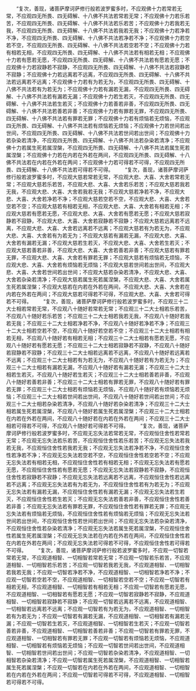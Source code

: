 <!-- { "loadSidebar": true } -->
　　“复次，善现，诸菩萨摩诃萨修行般若波罗蜜多时，不应观佛十力若常若无常，不应观四无所畏、四无碍解、十八佛不共法若常若无常；不应观佛十力若乐若苦，不应观四无所畏、四无碍解、十八佛不共法若乐若苦；不应观佛十力若我若无我，不应观四无所畏、四无碍解、十八佛不共法若我若无我；不应观佛十力若净若不净，不应观四无所畏、四无碍解、十八佛不共法若净若不净；不应观佛十力若空若不空，不应观四无所畏、四无碍解、十八佛不共法若空若不空；不应观佛十力若有相若无相，不应观四无所畏、四无碍解、十八佛不共法若有相若无相；不应观佛十力若有愿若无愿，不应观四无所畏、四无碍解、十八佛不共法若有愿若无愿；不应观佛十力若寂静若不寂静，不应观四无所畏、四无碍解、十八佛不共法若寂静若不寂静；不应观佛十力若远离若不远离，不应观四无所畏、四无碍解、十八佛不共法若远离若不远离；不应观佛十力若有为若无为，不应观四无所畏、四无碍解、十八佛不共法若有为若无为；不应观佛十力若有漏若无漏，不应观四无所畏、四无碍解、十八佛不共法若有漏若无漏；不应观佛十力若生若灭，不应观四无所畏、四无碍解、十八佛不共法若生若灭；不应观佛十力若善若非善，不应观四无所畏、四无碍解、十八佛不共法若善若非善；不应观佛十力若有罪若无罪，不应观四无所畏、四无碍解、十八佛不共法若有罪若无罪；不应观佛十力若有烦恼若无烦恼，不应观四无所畏、四无碍解、十八佛不共法若有烦恼若无烦恼；不应观佛十力若世间若出世间，不应观四无所畏、四无碍解、十八佛不共法若世间若出世间；不应观佛十力若杂染若清净，不应观四无所畏、四无碍解、十八佛不共法若杂染若清净；不应观佛十力若属生死若属涅槃，不应观四无所畏、四无碍解、十八佛不共法若属生死若属涅槃；不应观佛十力若在内若在外若在两间，不应观四无所畏、四无碍解、十八佛不共法若在内若在外若在两间；不应观佛十力若可得若不可得，不应观四无所畏、四无碍解、十八佛不共法若可得若不可得。
　　“复次，善现，诸菩萨摩诃萨修行般若波罗蜜多时，不应观大慈若常若无常，不应观大悲、大喜、大舍若常若无常；不应观大慈若乐若苦，不应观大悲、大喜、大舍若乐若苦；不应观大慈若我若无我，不应观大悲、大喜、大舍若我若无我；不应观大慈若净若不净，不应观大悲、大喜、大舍若净若不净；不应观大慈若空若不空，不应观大悲、大喜、大舍若空若不空；不应观大慈若有相若无相，不应观大悲、大喜、大舍若有相若无相；不应观大慈若有愿若无愿，不应观大悲、大喜、大舍若有愿若无愿；不应观大慈若寂静若不寂静，不应观大悲、大喜、大舍若寂静若不寂静；不应观大慈若远离若不远离，不应观大悲、大喜、大舍若远离若不远离；不应观大慈若有为若无为，不应观大悲、大喜、大舍若有为若无为；不应观大慈若有漏若无漏，不应观大悲、大喜、大舍若有漏若无漏；不应观大慈若生若灭，不应观大悲、大喜、大舍若生若灭；不应观大慈若善若非善，不应观大悲、大喜、大舍若善若非善；不应观大慈若有罪若无罪，不应观大悲、大喜、大舍若有罪若无罪；不应观大慈若有烦恼若无烦恼，不应观大悲、大喜、大舍若有烦恼若无烦恼；不应观大慈若世间若出世间，不应观大悲、大喜、大舍若世间若出世间；不应观大慈若杂染若清净，不应观大悲、大喜、大舍若杂染若清净；不应观大慈若属生死若属涅槃，不应观大悲、大喜、大舍若属生死若属涅槃；不应观大慈若在内若在外若在两间，不应观大悲、大喜、大舍若在内若在外若在两间；不应观大慈若可得若不可得，不应观大悲、大喜、大舍若可得若不可得。
　　“复次，善现，诸菩萨摩诃萨修行般若波罗蜜多时，不应观三十二大士相若常若无常，不应观八十随好若常若无常；不应观三十二大士相若乐若苦，不应观八十随好若乐若苦；不应观三十二大士相若我若无我，不应观八十随好若我若无我；不应观三十二大士相若净若不净，不应观八十随好若净若不净；不应观三十二大士相若空若不空，不应观八十随好若空若不空；不应观三十二大士相若有相若无相，不应观八十随好若有相若无相；不应观三十二大士相若有愿若无愿，不应观八十随好若有愿若无愿；不应观三十二大士相若寂静若不寂静，不应观八十随好若寂静若不寂静；不应观三十二大士相若远离若不远离，不应观八十随好若远离若不远离；不应观三十二大士相若有为若无为，不应观八十随好若有为若无为；不应观三十二大士相若有漏若无漏，不应观八十随好若有漏若无漏；不应观三十二大士相若生若灭，不应观八十随好若生若灭；不应观三十二大士相若善若非善，不应观八十随好若善若非善；不应观三十二大士相若有罪若无罪，不应观八十随好若有罪若无罪；不应观三十二大士相若有烦恼若无烦恼，不应观八十随好若有烦恼若无烦恼；不应观三十二大士相若世间若出世间，不应观八十随好若世间若出世间；不应观三十二大士相若杂染若清净，不应观八十随好若杂染若清净；不应观三十二大士相若属生死若属涅槃，不应观八十随好若属生死若属涅槃；不应观三十二大士相若在内若在外若在两间，不应观八十随好若在内若在外若在两间；不应观三十二大士相若可得若不可得，不应观八十随好若可得若不可得。
　　“复次，善现，诸菩萨摩诃萨修行般若波罗蜜多时，不应观无忘失法若常若无常，不应观恒住舍性若常若无常；不应观无忘失法若乐若苦，不应观恒住舍性若乐若苦；不应观无忘失法若我若无我，不应观恒住舍性若我若无我；不应观无忘失法若净若不净，不应观恒住舍性若净若不净；不应观无忘失法若空若不空，不应观恒住舍性若空若不空；不应观无忘失法若有相若无相，不应观恒住舍性若有相若无相；不应观无忘失法若有愿若无愿，不应观恒住舍性若有愿若无愿；不应观无忘失法若寂静若不寂静，不应观恒住舍性若寂静若不寂静；不应观无忘失法若远离若不远离，不应观恒住舍性若远离若不远离；不应观无忘失法若有为若无为，不应观恒住舍性若有为若无为；不应观无忘失法若有漏若无漏，不应观恒住舍性若有漏若无漏；不应观无忘失法若生若灭，不应观恒住舍性若生若灭；不应观无忘失法若善若非善，不应观恒住舍性若善若非善；不应观无忘失法若有罪若无罪，不应观恒住舍性若有罪若无罪；不应观无忘失法若有烦恼若无烦恼，不应观恒住舍性若有烦恼若无烦恼；不应观无忘失法若世间若出世间，不应观恒住舍性若世间若出世间；不应观无忘失法若杂染若清净，不应观恒住舍性若杂染若清净；不应观无忘失法若属生死若属涅槃，不应观恒住舍性若属生死若属涅槃；不应观无忘失法若在内若在外若在两间，不应观恒住舍性若在内若在外若在两间；不应观无忘失法若可得若不可得，不应观恒住舍性若可得若不可得。
　　“复次，善现，诸菩萨摩诃萨修行般若波罗蜜多时，不应观一切智若常若无常，不应观道相智、一切相智若常若无常；不应观一切智若乐若苦，不应观道相智、一切相智若乐若苦；不应观一切智若我若无我，不应观道相智、一切相智若我若无我；不应观一切智若净若不净，不应观道相智、一切相智若净若不净；不应观一切智若空若不空，不应观道相智、一切相智若空若不空；不应观一切智若有相若无相，不应观道相智、一切相智若有相若无相；不应观一切智若有愿若无愿，不应观道相智、一切相智若有愿若无愿；不应观一切智若寂静若不寂静，不应观道相智、一切相智若寂静若不寂静；不应观一切智若远离若不远离，不应观道相智、一切相智若远离若不远离；不应观一切智若有为若无为，不应观道相智、一切相智若有为若无为；不应观一切智若有漏若无漏，不应观道相智、一切相智若有漏若无漏；不应观一切智若生若灭，不应观道相智、一切相智若生若灭；不应观一切智若善若非善，不应观道相智、一切相智若善若非善；不应观一切智若有罪若无罪，不应观道相智、一切相智若有罪若无罪；不应观一切智若有烦恼若无烦恼，不应观道相智、一切相智若有烦恼若无烦恼；不应观一切智若世间若出世间，不应观道相智、一切相智若世间若出世间；不应观一切智若杂染若清净，不应观道相智、一切相智若杂染若清净；不应观一切智若属生死若属涅槃，不应观道相智、一切相智若属生死若属涅槃；不应观一切智若在内若在外若在两间，不应观道相智、一切相智若在内若在外若在两间；不应观一切智若可得若不可得，不应观道相智、一切相智若可得若不可得。
